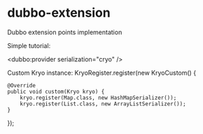 dubbo-extension
===============

Dubbo extension points implementation


Simple tutorial:

<dubbo:provider serialization="cryo" />


Custom Kryo instance:
KryoRegister.register(new KryoCustom() {

	@Override
	public void custom(Kryo kryo) {
		kryo.register(Map.class, new HashMapSerializer());
		kryo.register(List.class, new ArrayListSerializer());
	}
});
